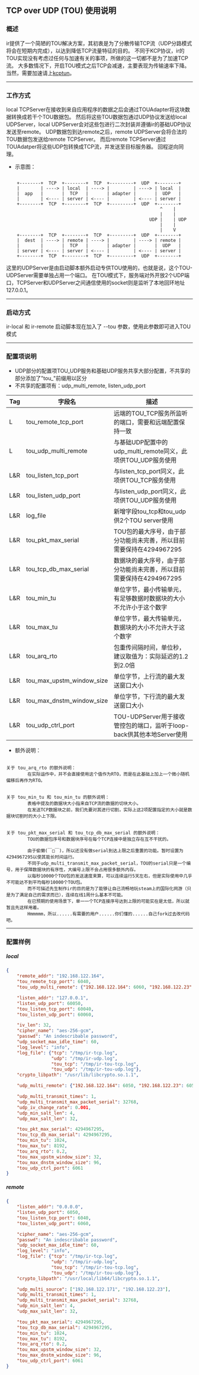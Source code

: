## TCP over UDP (TOU) 使用说明

### 概述

ir提供了一个简陋的TOU解决方案，其初衷是为了分散传输TCP流（UDP分路模式将会在短期内完成），以达到降低TCP流量特征的目的。
不同于KCP协议，ir的TOU实现没有考虑过任何与加速有关的事项，所做的这一切都不是为了加速TCP流。
大多数情况下，开启TOU模式之后TCP会减速，主要表现为传输速率下降。当然，需要加速请上[kcptun](https://github.com/xtaci/kcptun)。

---------------------------

### 工作方式

local TCPServer在接收到来自应用程序的数据之后会通过TOUAdapter将这块数据转换成若干个TOU数据包。
然后将这些TOU数据包通过UDP协议发送给local UDPServer，local UDPServer会对这些包进行二次封装并遵循ir的基础UDP协议发送至remote。
UDP数据包到达remote之后，remote UDPServer会将合法的TOU数据包发送给remote TCPServer。
而后remote TCPServer通过TOUAdatper将这些UDP包转换成TCP流，并发送至目标服务器。
回程逆向同理。

+ 示意图：

```

    +--------+  TCP  +--------+  TCP  +---------+  UDP  +--------+
    |        | ----> | local  | ----> |         | ----> | local  |
    |  app   |       |  TCP   |       | adapter |       |  UDP   |
    |        | <---- | server | <---- |         | <---- | server |
    +--------+  TCP  +--------+  TCP  +---------+  UDP  +--------+
                                                          ^    |
                                                          |    |
                                                      UDP |    | UDP
                                                          |    |
                                                          |    V
    +--------+  TCP  +--------+  TCP  +---------+  UDP  +--------+
    |  dest  | ----> | remote | ----> |         | ----> | remote |
    |        |       |  TCP   |       | adapter |       |  UDP   |
    | server | <---- | server | <---- |         | <---- | server |
    +--------+  TCP  +--------+  TCP  +---------+  UDP  +--------+

```

这里的UDPServer是由启动脚本额外启动专供TOU使用的，也就是说，这个TOU-UDPServer需要单独占用一个端口。
在TOU模式下，服务端对外开放2个UDP端口，TCPServer和UDPServer之间通信使用的socket则是监听了本地回环地址127.0.0.1。

---------------------------

### 启动方式

ir-local 和 ir-remote 启动脚本现在加入了 --tou 参数，使用此参数即可进入TOU模式

----------------------------

### 配置项说明

+ UDP部分的配置项TOU\_UDP服务和基础UDP服务共享大部分配置，不共享的部分添加了"tou\_"前缀用以区分
+ 不共享的配置项有：udp\_multi\_remote, listen\_udp\_port

|Tag|                 字段名                  |                                   描述                                |
|---|-----------------------------------------|-----------------------------------------------------------------------|
| L |         tou\_remote\_tcp\_port          |          远端的TOU\_TCP服务所监听的端口，需要和远端配置保持一致       |
| L |         tou\_udp\_multi\_remote         |     与基础UDP配置中的udp\_multi\_remote同义，此项供TOU\_UDP服务使用   |
|L&R|         tou\_listen\_tcp\_port          |             与listen\_tcp\_port同义，此项供TOU\_TCP服务使用           |
|L&R|         tou\_listen\_udp\_port          |             与listen\_udp\_port同义，此项供TOU\_UDP服务使用           |
|L&R|               log\_file                 |               新增字段tou\_tcp和tou\_udp供2个TOU server使用           |
|L&R|          tou\_pkt\_max\_serial          |  TOU包的最大序号，由于部分功能尚未完善，所以目前需要保持在4294967295  |
|L&R|        tou\_tcp\_db\_max\_serial        | 数据块的最大序号，由于部分功能尚未完善，所以目前需要保持在4294967295  |
|L&R|              tou\_min\_tu               |   单位字节，最小传输单元，有足够数据时数据块的大小不允许小于这个数字  |
|L&R|              tou\_max\_tu               |         单位字节，最大传输单元，数据块的大小不允许大于这个数字        |
|L&R|              tou\_arq\_rto              |       包重传间隔时间，单位秒，建议取值为：实际延迟的1.2到2.0倍        |
|L&R|      tou\_max\_upstm\_window\_size      |                     单位字节，上行流的最大发送窗口大小                |
|L&R|      tou\_max\_dnstm\_window\_size      |                     单位字节，下行流的最大发送窗口大小                |
|L&R|          tou\_udp\_ctrl\_port           | TOU-UDPServer用于接收管控包的端口，监听于loop-back供其他本地Server使用|

+ 额外说明：

```

关于 tou_arq_rto 的额外说明：
        在实际运作中，并不会直接使用这个值作为RTO，而是在此基础上加上一个微小随机偏移后再作为RTO。


关于 tou_min_tu 和 tou_min_tu 的额外说明：
        表格中提及的数据块大小指来自TCP流的数据的切块大小。
        在发送TCP数据块之前，我们先要对其进行切割，实际上这2项配置指定的大小就是数据块切割时的大小上下限。


关于 tou_pkt_max_serial 和 tou_tcp_db_max_serial 的额外说明：
        TOU的数据包序号和数据块序号在每个TCP连接中是独立存在互不干扰的。

        由于偷懒(￣□￣)，所以还没有做serial到达上限之后重置的功能。暂时设置为4294967295以使其能长时间运行。
        不同于udp_multi_transmit_max_packet_serial，TOU的serial只是一个编号，用于保障数据块的有序性，大编号上限不会占用很多额外内存。
        以每秒10000个TOU包的发送速度来算，可以连续运行5天左右，但是实际使用中几乎不可能达不到平均每秒10000个TOU包。
        而不可描述先生制作ir的目的是为了能够让自己流畅地玩steam上的国际化网游（只是为了满足自己的需求而已），连续在线1周什么基本不可能。
        在已预期的使用场景下，单一一个TCP连接序号达到上限的可能实在是太低，所以就暂且先这样用着。
        Hmmmmm，所以......有需要的用户......你们懂的......自己fork过去改代码吧。
```

----------------------------------

### 配置样例

##### local

```json
{
	"remote_addr": "192.168.122.164",
	"tou_remote_tcp_port": 6040,
	"tou_udp_multi_remote": {"192.168.122.164": 6060, "192.168.122.23": 6060},

	"listen_addr": "127.0.0.1",
	"listen_udp_port": 60050,
	"tou_listen_tcp_port": 60040,
	"tou_listen_udp_port": 60060,

	"iv_len": 32,
	"cipher_name": "aes-256-gcm",
	"passwd": "An indescribable password",
	"udp_socket_max_idle_time": 60,
	"log_level": "info",
	"log_file": {"tcp": "/tmp/ir-tcp.log",
				 "udp": "/tmp/ir-udp.log",
				 "tou_tcp": "/tmp/ir-tou-tcp.log",
				 "tou_udp": "/tmp/ir-tou-udp.log"},
	"crypto_libpath": "/usr/lib/libcrypto.so.1.1",

	"udp_multi_remote": {"192.168.122.164": 6050, "192.168.122.23": 6050},

	"udp_multi_transmit_times": 1,
	"udp_multi_transmit_max_packet_serial": 32768,
	"udp_iv_change_rate": 0.001,
	"udp_min_salt_len": 4,
	"udp_max_salt_len": 32,

	"tou_pkt_max_serial": 4294967295,
	"tou_tcp_db_max_serial": 4294967295,
	"tou_min_tu": 1024,
	"tou_max_tu": 8192,
	"tou_arq_rto": 0.2,
	"tou_max_upstm_window_size": 32,
	"tou_max_dnstm_window_size": 96,
	"tou_udp_ctrl_port": 6061
}
```

##### remote

```json
{
	"listen_addr": "0.0.0.0",
	"listen_udp_port": 6050,
	"tou_listen_tcp_port": 6040,
	"tou_listen_udp_port": 6060,

	"cipher_name": "aes-256-gcm",
	"passwd": "An indescribable password",
	"udp_socket_max_idle_time": 60,
	"log_level": "info",
	"log_file": {"tcp": "/tmp/ir-tcp.log",
				 "udp": "/tmp/ir-udp.log",
				 "tou_tcp": "/tmp/ir-tou-tcp.log",
				 "tou_udp": "/tmp/ir-tou-udp.log"},
	"crypto_libpath": "/usr/local/lib64/libcrypto.so.1.1",

	"udp_multi_source": ["192.168.122.171", "192.168.122.23"],
	"udp_multi_transmit_times": 1,
	"udp_multi_transmit_max_packet_serial": 32768,
	"udp_min_salt_len": 4,
	"udp_max_salt_len": 32,

	"tou_pkt_max_serial": 4294967295,
	"tou_tcp_db_max_serial": 4294967295,
	"tou_min_tu": 1024,
	"tou_max_tu": 8192,
	"tou_arq_rto": 0.2,
	"tou_max_upstm_window_size": 32,
	"tou_max_dnstm_window_size": 96,
	"tou_udp_ctrl_port": 6061
}
```
